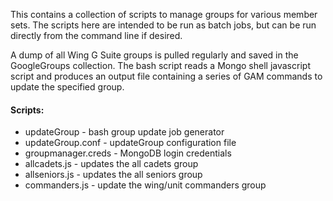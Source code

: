 This contains a collection of scripts to manage groups for various member sets.
The scripts here are intended to be run as batch jobs, but can be run directly
from the command line if desired.

A dump of all Wing G Suite groups is pulled regularly and saved in the GoogleGroups
collection.  The bash script reads a Mongo shell javascript script and produces
an output file containing a series of GAM commands to update the specified group.

#### Scripts:
* updateGroup - bash group update job generator
* updateGroup.conf - updateGroup configuration file
* groupmanager.creds - MongoDB login credentials
* allcadets.js - updates the all cadets group
* allseniors.js - updates the all seniors group
* commanders.js - update the wing/unit commanders group

